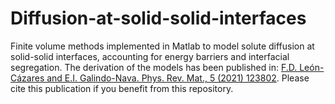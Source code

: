 # Diffusion-at-solid-solid-interfaces
Finite volume methods implemented in Matlab to model solute diffusion at solid-solid interfaces, accounting for energy barriers and interfacial segregation. The derivation of the models has been published in: [F.D. León-Cázares and E.I. Galindo-Nava. Phys. Rev. Mat., 5 (2021) 123802](https://journals.aps.org/prmaterials/abstract/10.1103/PhysRevMaterials.5.123802). Please cite this publication if you benefit from this repository.
